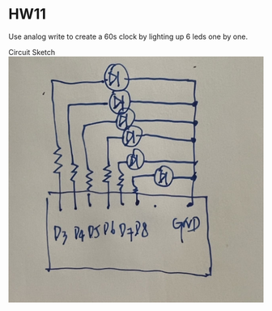 # HW11
 
Use analog write to create a 60s clock by lighting up 6 leds one by one.

Circuit Sketch
 ![Page I](./circuit.jpg)